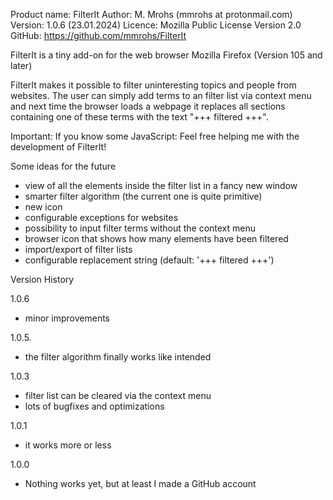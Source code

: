 Product name: FilterIt 
Author: M. Mrohs (mmrohs at protonmail.com)
Version: 1.0.6 (23.01.2024)
Licence: Mozilla Public License Version 2.0
GitHub: https://github.com/mmrohs/FilterIt


FilterIt is a tiny add-on for the web browser Mozilla Firefox (Version 105 and later)

FilterIt makes it possible to filter uninteresting topics and people from websites.
The user can simply add terms to an filter list via context menu and next time the browser loads a webpage it replaces all sections containing one of these terms with the text "+++ filtered +++".

Important:
If you know some JavaScript: 
Feel free helping me with the development of FilterIt!


Some ideas for the future
- view of all the elements inside the filter list in a fancy new window
- smarter filter algorithm (the current one is quite primitive)
- new icon
- configurable exceptions for websites
- possibility to input filter terms without the context menu
- browser icon that shows how many elements have been filtered
- import/export of filter lists
- configurable replacement string (default: '+++ filtered +++') 


Version History

1.0.6
- minor improvements

1.0.5.
- the filter algorithm finally works like intended

1.0.3
- filter list can be cleared via the context menu
- lots of bugfixes and optimizations

1.0.1
- it works more or less

1.0.0
- Nothing works yet, but at least I made a GitHub account

